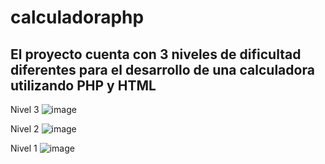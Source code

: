 ﻿# calculadoraphp

## El proyecto cuenta con 3 niveles de dificultad diferentes para el desarrollo de una calculadora utilizando PHP y HTML

Nivel 3
![image](https://github.com/Icebreaker26/calculadoraphp/assets/63008166/06f0ac4e-6cdf-4c5c-9c0d-f6d8bc8ef390)

Nivel 2
![image](https://github.com/Icebreaker26/calculadoraphp/assets/63008166/2d2812fd-4278-4104-9056-40bf28ddd906)

Nivel 1
![image](https://github.com/Icebreaker26/calculadoraphp/assets/63008166/aa918d9b-7468-4ca9-8ed5-6332e18bea25)

